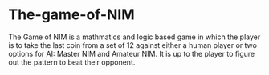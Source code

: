 # The-game-of-NIM

The Game of NIM is a mathmatics and logic based game in which the player is to take the last coin from a set of 12 against either a human player or two options for AI: Master NIM and Amateur NIM. It is up to the player to figure out the pattern to beat their opponent.
